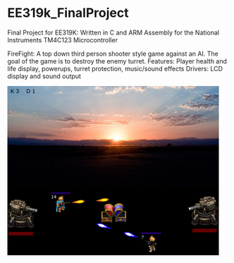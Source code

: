 # EE319k_FinalProject
Final Project for EE319K: Written in C and ARM Assembly for the National Instruments TM4C123 Microcontroller

FireFight: A top down third person shooter style game against an AI. The goal of the game is to destroy the enemy turret.
Features: Player health and life display, powerups, turret protection, music/sound effects
Drivers: LCD display and sound output

![Alt text](/Screenshots/overview1.png "Screenshot")
